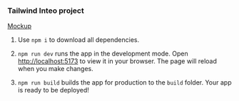 ### Tailwind Inteo project

[Mockup](<https://www.figma.com/file/45PJCWCqyQTt7rF6utxHYN/Inteo---Architecture-and-Interior-Design-Studio-Template-(Community)?node-id=2555%3A663&t=HchPNrqxLSthnJuD-0>)

1. Use `npm i` to download all dependencies.

2. `npm run dev` runs the app in the development mode.
   Open [http://localhost:5173](http://localhost:3000) to view it in your browser.
   The page will reload when you make changes.

3. `npm run build` builds the app for production to the `build` folder.
   Your app is ready to be deployed!
